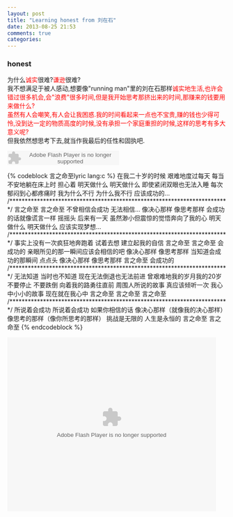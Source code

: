 ```yaml
---
layout: post
title: "Learning honest from 刘在石"
date: 2013-08-25 21:53
comments: true
categories: 
---
```

### honest ###
<p>为什么<font color=red>诚实</font>很难?<font color=red>谦逊</font>很难?<br>
我不想满足于被人感动,想要像"running man"里的刘在石那样<font color=red>诚实地生活,也许会错过很多机会,会"浪费"很多时间,但是我开始思考那挤出来的时间,那赚来的钱要用来做什么?<br>
虽然有人会嘲笑,有人会让我困惑.我的时间看起来一点也不宝贵,赚的钱也少得可怜,没到达一定的物质高度的时候,没有承担一个家庭重担的时候,这样的思考有多大意义呢?<br></font>
但我依然想思考下去,就当作我最后的任性和固执吧.</p>
<p><embed src="http://www.xiami.com/widget/0_1771793732/singlePlayer.swf" type="application/x-shockwave-flash" width="257" height="33" wmode="transparent"></embed></p>
{% codeblock 言之命至lyric lang:c %}
在我二十岁的时候 艰难地度过每天
每当不安地躺在床上时
担心着 明天做什么 明天做什么
即使紧闭双眼也无法入睡
每次郁闷到心都疼痛时
我为什么不行 为什么我不行 应该成功的…
/************************************************************************/
言之命至 言之命至
不曾相信会成功 无法相信…
像决心那样 像思考那样
会成功的话就像谎言一样 摇摇头
后来有一天 虽然渺小但震惊的觉悟奔向了我的心
明天做什么 明天做什么 应该实现梦想…
/************************************************************************/
事实上没有一次疯狂地奔跑着
试着去想 建立起我的自信
言之命至 言之命至 会成功的
亲眼所见的那一瞬间应该会相信的吧
像决心那样 像思考那样
当知道会成功的那瞬间 点点头
像决心那样 像思考那样
言之命至 会成功的
/************************************************************************/
无法知道 当时也不知道
现在无法倒退也无法前进
曾艰难地我的岁月我的20岁
不要停止 不要跌倒
向着我的路勇往直前
周围人所说的故事
真应该倾听一次
我心中小小的故事
现在就在我心中 言之命至
言之命至 言之命至
/************************************************************************/
所说着会成功 所说着会成功
如果你相信的话
像决心那样（就像我的决心那样）
像思考的那样（像你所思考的那样）
挑战是无限的
人生是永恒的
言之命至
言之命至
{% endcodeblock %}
<!-- more -->
<p><embed src="http://player.youku.com/player.php/sid/XNTk1NDI2MjA4/v.swf" allowFullScreen="true" quality="high" width="480" height="400" align="middle" allowScriptAccess="always" type="application/x-shockwave-flash"></embed></p>